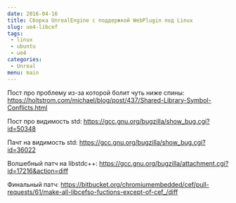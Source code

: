 ```yaml
---
date: 2016-04-16
title: Сборка UnrealEngine с поддержкой WebPlugin под Linux
slug: ue4-libcef
tags:
 - linux
 - ubuntu
 - ue4
categories:
 - Unreal
menu: main
---
```


Пост про проблему из-за которой болит чуть ниже спины: https://holtstrom.com/michael/blog/post/437/Shared-Library-Symbol-Conflicts.html

Пост про видимость std: https://gcc.gnu.org/bugzilla/show_bug.cgi?id=50348

Пачт на видимость std: https://gcc.gnu.org/bugzilla/show_bug.cgi?id=36022

Волшебный патч на libstdc++: https://gcc.gnu.org/bugzilla/attachment.cgi?id=17216&action=diff

Финальный патч: https://bitbucket.org/chromiumembedded/cef/pull-requests/61/make-all-libcefso-fuctions-except-of-cef_/diff


<!--more-->